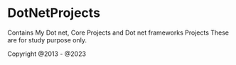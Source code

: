 # DotNetProjects
Contains My Dot net, Core Projects and Dot net frameworks Projects
These are for study purpose only. 

Copyright @2013 - @2023
